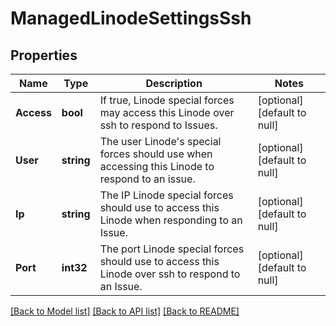 # ManagedLinodeSettingsSsh

## Properties
Name | Type | Description | Notes
------------ | ------------- | ------------- | -------------
**Access** | **bool** | If true, Linode special forces may access this Linode over ssh to respond to Issues.  | [optional] [default to null]
**User** | **string** | The user Linode&#x27;s special forces should use when accessing this Linode to respond to an issue.  | [optional] [default to null]
**Ip** | **string** | The IP Linode special forces should use to access this Linode when responding to an Issue.  | [optional] [default to null]
**Port** | **int32** | The port Linode special forces should use to access this Linode over ssh to respond to an Issue.  | [optional] [default to null]

[[Back to Model list]](../README.md#documentation-for-models) [[Back to API list]](../README.md#documentation-for-api-endpoints) [[Back to README]](../README.md)

